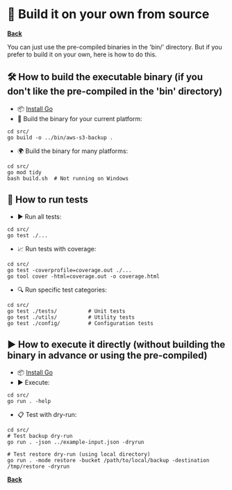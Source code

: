 # 🔨 Build it on your own from source

**[Back](../README.md)**

You can just use the pre-compiled binaries in the 'bin/' directory. 
But if you prefer to build it on your own, here is how to do this.

## 🛠️ How to build the executable binary (if you don't like the pre-compiled in the 'bin' directory)
 * 📦 [Install Go](https://go.dev/doc/install)
 * 🔨 Build the binary for your current platform:
```
cd src/
go build -o ../bin/aws-s3-backup .
```
 * 🌍 Build the binary for many platforms:
```
cd src/
go mod tidy
bash build.sh  # Not running on Windows
```

## 🧪 How to run tests
 * ▶️ Run all tests:
```
cd src/
go test ./...
```
 * 📈 Run tests with coverage:
```
cd src/
go test -coverprofile=coverage.out ./...
go tool cover -html=coverage.out -o coverage.html
```
 * 🔍 Run specific test categories:
```
cd src/
go test ./tests/          # Unit tests
go test ./utils/          # Utility tests
go test ./config/         # Configuration tests
```

## ▶️ How to execute it directly (without building the binary in advance or using the pre-compiled)
 * 📦 [Install Go](https://go.dev/doc/install)
 * ▶️ Execute:
```
cd src/
go run . -help
```
 * 📋 Test with dry-run:
```
cd src/
# Test backup dry-run
go run . -json ../example-input.json -dryrun

# Test restore dry-run (using local directory)
go run . -mode restore -bucket /path/to/local/backup -destination /tmp/restore -dryrun
```

**[Back](../README.md)**